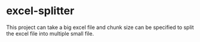 # excel-splitter
This project can take a big excel file and chunk size can be specified to split the excel file into multiple small file.
